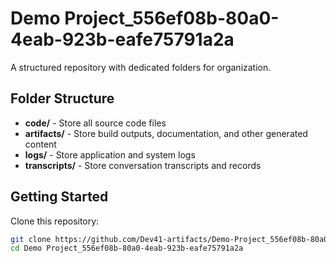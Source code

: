 # Demo Project_556ef08b-80a0-4eab-923b-eafe75791a2a
A structured repository with dedicated folders for organization.

## Folder Structure

- **code/** - Store all source code files
- **artifacts/** - Store build outputs, documentation, and other generated content
- **logs/** - Store application and system logs
- **transcripts/** - Store conversation transcripts and records

## Getting Started

Clone this repository:
```bash
git clone https://github.com/Dev41-artifacts/Demo-Project_556ef08b-80a0-4eab-923b-eafe75791a2a
cd Demo Project_556ef08b-80a0-4eab-923b-eafe75791a2a
```
